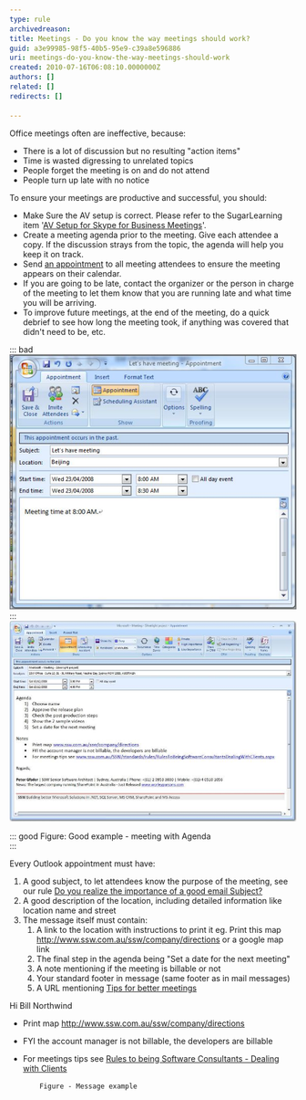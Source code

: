 ```yaml
---
type: rule
archivedreason: 
title: Meetings - Do you know the way meetings should work?
guid: a3e99985-98f5-40b5-95e9-c39a8e596886
uri: meetings-do-you-know-the-way-meetings-should-work
created: 2010-07-16T06:08:10.0000000Z
authors: []
related: []
redirects: []

---
```


Office meetings often are ineffective, because:

* There is a lot of discussion but no resulting "action items"
* Time is wasted digressing to unrelated topics
* People forget the meeting is on and do not attend
* People turn up late with no notice


<!--endintro-->

To ensure your meetings are productive and successful, you should:

* Make Sure the AV setup is correct. Please refer to the SugarLearning item '[AV Setup for Skype for Business Meetings](https://sugarlearning.com/companies/SSW/items/13053/av-setup-for-skype-for-business-meetings)'.
* Create a meeting agenda prior to the meeting. Give each attendee a copy. If the discussion strays from the topic, the agenda will help you keep it on track.
* Send [an appointment](/Pages/WayMeetingsShouldWork.aspx) to all meeting attendees to ensure the meeting appears on their calendar.
* If you are going to be late, contact the organizer or the person in charge of the meeting to let them know that you are running late and what time you will be arriving.
* To improve future meetings, at the end of the meeting, do a quick debrief to see how long the meeting took, if anything was covered that didn't need to be, etc.



::: bad  
![Figure: Bad example - meeting with No Agenda](../../assets/MeetingNoAgenda.JPG)  
:::
![](MeetingWithAgenda_1.jpg)

::: good
Figure: Good example - meeting with Agenda  
:::

Every Outlook appointment must have:

1. A good subject, to let attendees know the purpose of the meeting, see our rule [Do you realize the importance of a good email Subject?](/do-you-realize-the-importance-of-a-good-email-subject)
2. A good description of the location, including detailed information like location name and street
3. The message itself must contain:
    1. A link to the location with instructions to print it eg. Print this map http://www.ssw.com.au/ssw/company/directions or a google map link
    2. The final step in the agenda being "Set a date for the next meeting"
    3. A note mentioning if the meeting is billable or not
    4. Your standard footer in message (same footer as in mail messages)
    5. A URL mentioning [Tips for better meetings](http://www.ssw.com.au/ssw/Redirect/TipsForMeeting.htm)

Hi Bill Northwind
* Print map http://www.ssw.com.au/ssw/company/directions
* FYI the account manager is not billable, the developers are billable
* For meetings tips see [Rules to being Software Consultants - Dealing with Clients](/Pages/Rules-to-Better-Software-Consultants---Dealing-with-Clients.aspx)

          Figure - Message example
